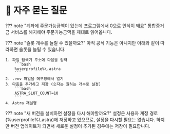 # 📌 자주 묻는 질문

??? note "계좌에 주문가능금액이 있는데 프로그램에서 0으로 인식이 돼요"
    통합증거금 서비스를 해지해야 주문가능금액을 제대로 읽어옵니다.
    
??? note "슬롯 개수를 늘릴 수 있을까요?"
    아직 공식 기능은 아니지만 아래와 같이 따라하면 슬롯을 늘릴 수 있습니다.

    1. 파일 탐색기 주소에 다음을 입력
        ```bash
        %userprofile%\.astra
        ```
    2. .env 파일을 메모장에서 열기
    3. 다음을 추가하고 저장 (숫자는 원하는 개수로 설정)
        ```bash
        ASTRA_SLOT_COUNT=10
        ```
    4. Astra 재실행
    
??? note "새 버전을 설치하면 설정을 다시 해야할까요?"
    설정은 사용자 계정 경로(%userprofile%\\.astra)에 저장하고 있으므로, 설정을 다시할 필요는 없습니다.
    하지만 버전 업데이트가 되면서 새로운 설정이 추가된 경우에는 저장이 필요합니다.
 